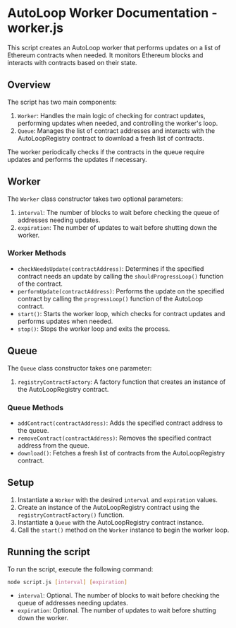 # AutoLoop Worker Documentation - worker.js

This script creates an AutoLoop worker that performs updates on a list of Ethereum contracts when needed. It monitors Ethereum blocks and interacts with contracts based on their state.

## Overview

The script has two main components:

1. `Worker`: Handles the main logic of checking for contract updates, performing updates when needed, and controlling the worker's loop.
2. `Queue`: Manages the list of contract addresses and interacts with the AutoLoopRegistry contract to download a fresh list of contracts.

The worker periodically checks if the contracts in the queue require updates and performs the updates if necessary.

## Worker

The `Worker` class constructor takes two optional parameters:

1. `interval`: The number of blocks to wait before checking the queue of addresses needing updates.
2. `expiration`: The number of updates to wait before shutting down the worker.

### Worker Methods

- `checkNeedsUpdate(contractAddress)`: Determines if the specified contract needs an update by calling the `shouldProgressLoop()` function of the contract.
- `performUpdate(contractAddress)`: Performs the update on the specified contract by calling the `progressLoop()` function of the AutoLoop contract.
- `start()`: Starts the worker loop, which checks for contract updates and performs updates when needed.
- `stop()`: Stops the worker loop and exits the process.

## Queue

The `Queue` class constructor takes one parameter:

1. `registryContractFactory`: A factory function that creates an instance of the AutoLoopRegistry contract.

### Queue Methods

- `addContract(contractAddress)`: Adds the specified contract address to the queue.
- `removeContract(contractAddress)`: Removes the specified contract address from the queue.
- `download()`: Fetches a fresh list of contracts from the AutoLoopRegistry contract.

## Setup

1. Instantiate a `Worker` with the desired `interval` and `expiration` values.
2. Create an instance of the AutoLoopRegistry contract using the `registryContractFactory()` function.
3. Instantiate a `Queue` with the AutoLoopRegistry contract instance.
4. Call the `start()` method on the `Worker` instance to begin the worker loop.

## Running the script

To run the script, execute the following command:

```sh
node script.js [interval] [expiration]
```

- `interval`: Optional. The number of blocks to wait before checking the queue of addresses needing updates.
- `expiration`: Optional. The number of updates to wait before shutting down the worker.
